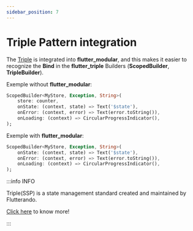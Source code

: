 ```yaml
---
sidebar_position: 7
---
```


# Triple Pattern integration

The [Triple](https://triple.flutterando.com.br/docs/getting-started/using-flutter-triple) is integrated into **flutter_modular**,
and this makes it easier to recognize the **Bind** in the **flutter_triple** Builders (**ScopedBuilder**, **TripleBuilder**).

Exemple without **flutter_modular**:
```dart
ScopedBuilder<MyStore, Exception, String>(
    store: counter,
    onState: (context, state) => Text('$state'),
    onError: (context, error) => Text(error.toString()),
    onLoading: (context) => CircularProgressIndicator(),
);
```
Exemple with **flutter_modular**:
```dart
ScopedBuilder<MyStore, Exception, String>(
    onState: (context, state) => Text('$state'),
    onError: (context, error) => Text(error.toString()),
    onLoading: (context) => CircularProgressIndicator(),
);
```

:::info INFO

Triple(SSP) is a state management standard created and maintained by Flutterando.

[Click here](https://triple.flutterando.com.br) to know more!

:::